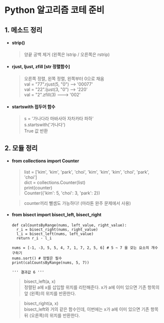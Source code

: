 # Python 알고리즘 코테 준비

## 1. 메소드 정리 

- #### strip()
  >양끝 공백 제거 (왼쪽은 lstrip / 오른쪽은 rstrip)

* #### rjust, ljust, zfill     [str 정렬함수]
  > 오른쪽 정렬, 왼쪽 정렬, 왼쪽부터 0으로 채움    
  > val = "77".rjust(5, "0") --> '00077'    
  > val = "22".ljust(3, "0") --> '220'    
  > val = "2".zfill(3) ---> '002'

* #### startswith 접두어 함수
  > s = '가나다라 마바사아 자차카타 파하'    
  > s.startswith('가나다')    
  > True 값 반환 


## 2. 모듈 정리
- #### from collections import Counter
  > list = ['kim', 'kim', 'park', 'choi', 'kim', 'kim', 'kim', 'choi', 'park', 'choi']    
  dict = collections.Counter(list)   
  print(counter)   
  Counter({'kim': 5, 'choi': 3, 'park': 2})   
  
  > counter끼리 뺄셈도 가능하다! (마라톤 완주 문제에서 사용) 


- #### from bisect import bisect_left, bisect_right
   ```
   def calCountsByRange(nums, left_value, right_value): 
     r_i = bisect_right(nums, right_value) 
     l_i = bisect_left(nums, left_value) 
     return r_i - l_i 
     
   nums = [-1, -3, 5, 5, 4, 7, 1, 7, 2, 5, 6] # 5 ~ 7 을 갖는 요소의 개수 구하기 
   nums.sort() # 정렬은 필수 
   print(calCountsByRange(nums, 5, 7)) 
   
   ''' 결과값 6 '''
   ```
   > bisect_left(a, x)    
   정렬된 a에 x를 삽입할 위치를 리턴해준다. x가 a에 이미 있으면 기존 항목의 앞 (왼쪽)의 위치를 반환한다.

  > bisect_right(a, x)    
  bisect_left와 거의 같은 함수인데, 이번에는 x가 a에 이미 있으면 기존 항목 뒤 (오른쪽)의 위치를 반환한다.
  
 

